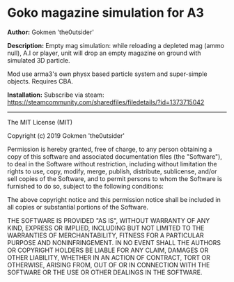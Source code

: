 # Goko magazine simulation for A3
**Author:** Gokmen 'the0utsider'

**Description:** Empty mag simulation: while reloading a depleted mag (ammo null), A.I or player, unit will drop an empty magazine on ground with simulated 3D particle.

Mod use arma3's own physx based particle system and super-simple objects. Requires CBA.

**Installation:**
 Subscribe via steam:
 https://steamcommunity.com/sharedfiles/filedetails/?id=1373715042

---

The MIT License (MIT)

Copyright (c) 2019 Gokmen 'the0utsider'

Permission is hereby granted, free of charge, to any person obtaining a copy of this software and associated documentation files (the "Software"), to deal in the Software without restriction, including without limitation the rights to use, copy, modify, merge, publish, distribute, sublicense, and/or sell copies of the Software, and to permit persons to whom the Software is furnished to do so, subject to the following conditions:

The above copyright notice and this permission notice shall be included in all copies or substantial portions of the Software.

THE SOFTWARE IS PROVIDED "AS IS", WITHOUT WARRANTY OF ANY KIND, EXPRESS OR IMPLIED, INCLUDING BUT NOT LIMITED TO THE WARRANTIES OF MERCHANTABILITY, FITNESS FOR A PARTICULAR PURPOSE AND NONINFRINGEMENT. IN NO EVENT SHALL THE AUTHORS OR COPYRIGHT HOLDERS BE LIABLE FOR ANY CLAIM, DAMAGES OR OTHER LIABILITY, WHETHER IN AN ACTION OF CONTRACT, TORT OR OTHERWISE, ARISING FROM, OUT OF OR IN CONNECTION WITH THE SOFTWARE OR THE USE OR OTHER DEALINGS IN THE SOFTWARE.

